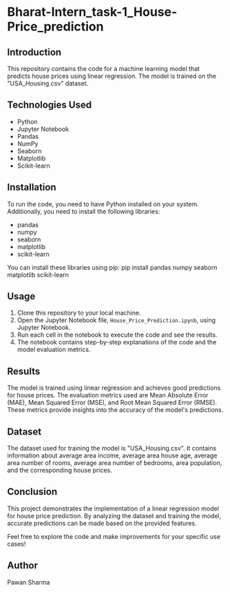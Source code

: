 # Bharat-Intern_task-1_House-Price_prediction

## Introduction
This repository contains the code for a machine learning model that predicts house prices using linear regression. The model is trained on the "USA_Housing.csv" dataset.

## Technologies Used
- Python
- Jupyter Notebook
- Pandas
- NumPy
- Seaborn
- Matplotlib
- Scikit-learn

## Installation
To run the code, you need to have Python installed on your system. Additionally, you need to install the following libraries:

- pandas
- numpy
- seaborn
- matplotlib
- scikit-learn

You can install these libraries using pip: pip install pandas numpy seaborn matplotlib scikit-learn

## Usage
1. Clone this repository to your local machine.
2. Open the Jupyter Notebook file, `House_Price_Prediction.ipynb`, using Jupyter Notebook.
3. Run each cell in the notebook to execute the code and see the results.
4. The notebook contains step-by-step explanations of the code and the model evaluation metrics.

## Results
The model is trained using linear regression and achieves good predictions for house prices. The evaluation metrics used are Mean Absolute Error (MAE), Mean Squared Error (MSE), and Root Mean Squared Error (RMSE). These metrics provide insights into the accuracy of the model's predictions.

## Dataset
The dataset used for training the model is "USA_Housing.csv". It contains information about average area income, average area house age, average area number of rooms, average area number of bedrooms, area population, and the corresponding house prices.

## Conclusion
This project demonstrates the implementation of a linear regression model for house price prediction. By analyzing the dataset and training the model, accurate predictions can be made based on the provided features.

Feel free to explore the code and make improvements for your specific use cases!

## Author
Pawan Sharma


